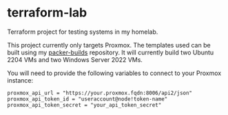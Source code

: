 # terraform-lab
Terraform project for testing systems in my homelab.

This project currently only targets Proxmox. The templates used can be built using my [packer-builds](https://github.com/cgreen0000/packer-builds) repository. It will currently build two Ubuntu 2204 VMs and two Windows Server 2022 VMs. 

You will need to provide the following variables to connect to your Proxmox instance:

    proxmox_api_url = "https://your.proxmox.fqdn:8006/api2/json"
    proxmox_api_token_id = "useraccount@node!token-name"
    proxmox_api_token_secret = "your_api_token_secret"